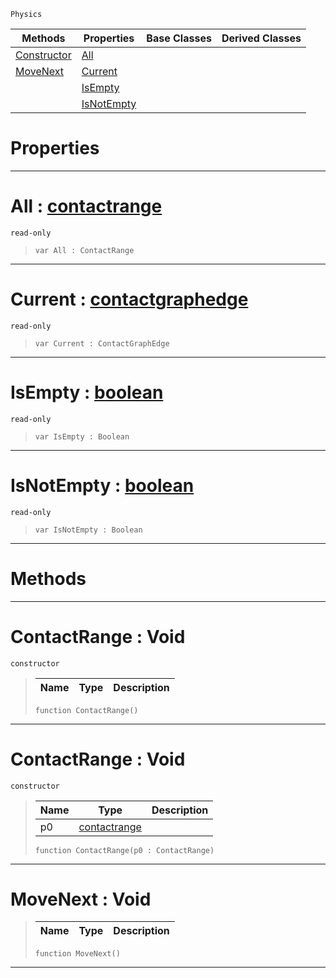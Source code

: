  `Physics`

|Methods|Properties|Base Classes|Derived Classes|
|---|---|---|---|
|[Constructor](contactrange.md#contactrange-void)|[All](contactrange.md#all-zilch-engine-document)| | |
|[MoveNext](contactrange.md#movenext-void)|[Current](contactrange.md#current-zilch-engine-docu)| | |
| |[IsEmpty](contactrange.md#isempty-zilch-engine-docu)| | |
| |[IsNotEmpty](contactrange.md#isnotempty-zilch-engine-d)| | |


 #  Properties


---  
 #  All : [contactrange](contactrange.md)

 `read-only`

> 
> ```TS:Nada
> var All : ContactRange


---  
 #  Current : [contactgraphedge](contactgraphedge.md)

 `read-only`

> 
> ```TS:Nada
> var Current : ContactGraphEdge


---  
 #  IsEmpty : [boolean](../nada_base_types/boolean.md)

 `read-only`

> 
> ```TS:Nada
> var IsEmpty : Boolean


---  
 #  IsNotEmpty : [boolean](../nada_base_types/boolean.md)

 `read-only`

> 
> ```TS:Nada
> var IsNotEmpty : Boolean


---  
 #  Methods


---  
 #  ContactRange : Void

 `constructor`

> 
> |Name|Type|Description|
> |---|---|---|
> ```TS:Nada
> function ContactRange()
> ``` 


---  
 #  ContactRange : Void

 `constructor`

> 
> |Name|Type|Description|
> |---|---|---|
> |p0|[contactrange](contactrange.md)| |
> ```TS:Nada
> function ContactRange(p0 : ContactRange)
> ``` 


---  
 #  MoveNext : Void

> 
> |Name|Type|Description|
> |---|---|---|
> ```TS:Nada
> function MoveNext()
> ``` 


---  
 

 